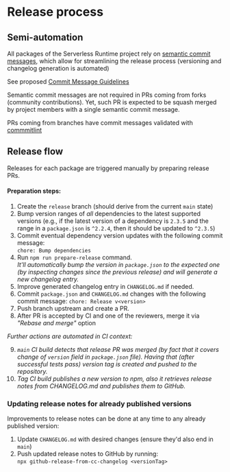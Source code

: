# Release process

## Semi-automation

All packages of the Serverless Runtime project rely on [semantic commit messages](https://www.conventionalcommits.org/en/v1.0.0-beta.4/#summary), which allow for streamlining the release process (versioning and changelog generation is automated)

See proposed [Commit Message Guidelines](https://docs.google.com/document/d/1hKUs3qt_aVp_PBI1UqvfaIqKma3jAJimEoGCRGGbOqs/edit#)

Semantic commit messages are not required in PRs coming from forks (community contributions). Yet, such PR is expected to be squash merged by project members with a single semantic commit message.

PRs coming from branches have commit messages validated with [commmitlint](https://commitlint.js.org/#/)

## Release flow

Releases for each package are triggered manually by preparing release PRs.

#### Preparation steps:

1. Create the `release` branch (should derive from the current `main` state)
2. Bump version ranges of _all_ dependencies to the latest supported versions (e.g., if the latest version of a dependency is `2.3.5` and the range in a `package.json` is `^2.2.4`, then it should be updated to `^2.3.5`)
3. Commit eventual dependency version updates with the following commit message:  
   `chore: Bump dependencies`
4. Run `npm run prepare-release` command.  
   _It'll automatically bump the version in `package.json` to the expected one (by inspecting changes since the previous release) and will generate a new changelog entry._
5. Improve generated changelog entry in `CHANGELOG.md` if needed.
6. Commit `package.json` and `CHANGELOG.md` changes with the following commit message:
   `chore: Release v<version>`
7. Push branch upstream and create a PR.
8. After PR is accepted by CI and one of the reviewers, merge it via _"Rebase and merge"_ option

_Further actions are automated in CI context:_

9. _`main` CI build detects that release PR was merged (by fact that it covers change of `version` field in `package.json` file). Having that (after successful tests pass) version tag is created and pushed to the repository._
10. _Tag CI build publishes a new version to npm, also it retrieves release notes from CHANGELOG.md and publishes them to GitHub._

### Updating release notes for already published versions

Improvements to release notes can be done at any time to any already published version:

1. Update `CHANGELOG.md` with desired changes (ensure they'd also end in `main`)
2. Push updated release notes to GitHub by running:  
   `npx github-release-from-cc-changelog <versionTag>`
